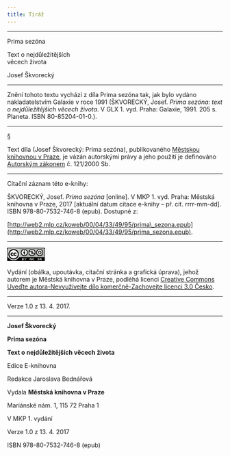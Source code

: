```yaml
---
title: Tiráž
---
```


***

Prima sezóna

Text o nejdůležitějších  
věcech života

Josef Škvorecký


***

Znění tohoto textu vychází z díla Prima sezóna tak, jak bylo vydáno nakladatelstvím Galaxie v roce 1991 (ŠKVORECKÝ, Josef. _Prima sezóna: text o nejdůležitějších věcech života_. V GLX 1. vyd. Praha: Galaxie, 1991. 205 s. Planeta. ISBN 80-85204-01-0.).

* * *

§

Text díla (Josef Škvorecký: Prima sezóna), publikovaného [Městskou knihovnou v Praze](http://www.mlp.cz/), je vázán autorskými právy a jeho použití je definováno  
[Autorským zákonem](https://www.mkcr.cz/predpisy-zakonu-709.html) č. 121/2000 Sb.

* * *

Citační záznam této e-knihy:

ŠKVORECKÝ, Josef. _Prima sezóna_ \[online\]. V MKP 1. vyd. Praha: Městská knihovna v Praze, 2017 \[aktuální datum citace e-knihy – př. cit. rrrr-mm-dd\]. ISBN 978-80-7532-746-8 (epub). Dostupné z:

[http://web2.mlp.cz/koweb/00/04/33/49/95/prima\_sezona.epub](http://web2.mlp.cz/koweb/00/04/33/49/95/prima_sezona.epub).

* * *

[![](./resources/image001.jpg)](http://creativecommons.org/licenses/by-nc-sa/3.0/cz/)

Vydání (obálka, upoutávka, citační stránka a grafická úprava), jehož autorem je Městská knihovna v Praze, podléhá licenci [Creative Commons Uveďte autora-Nevyužívejte dílo komerčně-Zachovejte licenci 3.0 Česko](http://creativecommons.org/licenses/by-nc-sa/3.0/cz/).

* * *

Verze 1.0 z 13. 4. 2017.


***

**Josef Škvorecký**

**Prima sezóna**

**Text o nejdůležitějších věcech života**

Edice E-knihovna

Redakce Jaroslava Bednářová

Vydala **Městská knihovna v Praze**

Mariánské nám. 1, 115 72 Praha 1

V MKP 1. vydání

Verze 1.0 z 13. 4. 2017

ISBN 978-80-7532-746-8 (epub)
